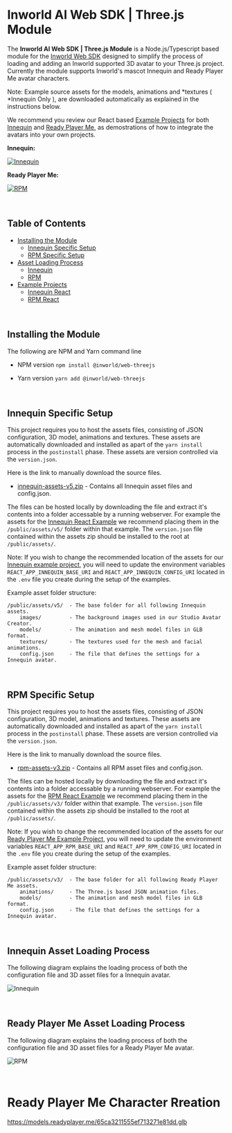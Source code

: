 # Inworld AI Web SDK | Three.js Module

The **Inworld AI Web SDK | Three.js Module** is a Node.js/Typescript based module for the [Inworld Web SDK](https://github.com/inworld-ai/inworld-web-sdk) designed to simplify the process of loading and adding an Inworld supported 3D avatar to your Three.js project. Currently the module supports Inworld's mascot Innequin and Ready Player Me avatar characters.

Note: Example source assets for the models, animations and *textures ( *Innequin Only ), are downloaded automatically as explained in the instructions below.

We recommend you review our React based [Example Projects](#examples) for both [Innequin](https://github.com/inworld-ai/inworld-web-sdk/tree/main/examples/innequin-react) and [Ready Player Me](https://github.com/inworld-ai/inworld-web-sdk/tree/main/examples/rpm-react), as demostrations of how to integrate the avatars into your own projects.
<br/>

**Innequin:**

[![Innequin](./imgs/innequin.png 'Innequin')](https://github.com/inworld-ai/inworld-web-sdk/tree/main/examples/innequin-react)

**Ready Player Me:**

[![RPM](./imgs/rpm.png 'RPM')](https://github.com/inworld-ai/inworld-web-sdk/tree/main/examples/rpm-react)

<br/>

## Table of Contents

- [Installing the Module](#installing)
  - [Innequin Specific Setup](#installing-innequin)
  - [RPM Specific Setup](#installing-rpm)
- [Asset Loading Process](#loading)
  - [Innequin](#loading-innequin)
  - [RPM](#loading-rpm)
- [Example Projects](#examples)<a id="examples" name="examples"></a>
  - [Innequin React](https://github.com/inworld-ai/inworld-web-sdk/tree/main/examples/innequin-react)
  - [RPM React](https://github.com/inworld-ai/inworld-web-sdk/tree/main/examples/rpm-react)

<br/>

## Installing the Module <a id="installing" name="installing"></a>

The following are NPM and Yarn command line

- NPM version `npm install @inworld/web-threejs`

- Yarn version `yarn add @inworld/web-threejs`

<br/>

## Innequin Specific Setup <a id="installing-innequin" name="installing-innequin"></a>

This project requires you to host the assets files, consisting of JSON configuration, 3D model, animations and textures. These assets are automatically downloaded and installed as apart of the `yarn install` process in the `postinstall` phase. These assets are version controlled via the `version.json`.

Here is the link to manually download the source files.

- [innequin-assets-v5.zip](https://storage.googleapis.com/innequin-assets/innequin/innequin-assets-v5.zip) - Contains all Innequin asset files and config.json.

The files can be hosted locally by downloading the file and extract it's contents into a folder accessable by a running webserver. For example the assets for the [Innequin React Example]('/examples/innequin-react/') we recommend placing them in the `/public/assets/v5/` folder within that example. The `version.json` file contained within the assets zip should be installed to the root at `/public/assets/`.

Note: If you wish to change the recommended location of the assets for our [Innequin example project](https://github.com/inworld-ai/inworld-web-sdk/tree/main/examples/innequin-react), you will need to update the environment variables `REACT_APP_INNEQUIN_BASE_URI` and `REACT_APP_INNEQUIN_CONFIG_URI` located in the `.env` file you create during the setup of the examples.

Example asset folder structure:

```
/public/assets/v5/  - The base folder for all following Innequin assets.
    images/         - The background images used in our Studio Avatar Creator.
    models/         - The animation and mesh model files in GLB format.
    textures/       - The textures used for the mesh and facial animations.
    config.json     - The file that defines the settings for a Innequin avatar.
```

<br/>

## RPM Specific Setup <a id="installing-rpm" name="installing-rpm"></a>

This project requires you to host the assets files, consisting of JSON configuration, 3D model, animations and textures. These assets are automatically downloaded and installed as apart of the `yarn install` process in the `postinstall` phase. These assets are version controlled via the `version.json`.

Here is the link to manually download the source files.

- [rpm-assets-v3.zip](https://storage.googleapis.com/innequin-assets/rpm/rpm-assets-v3.zip) - Contains all RPM asset files and config.json.

The files can be hosted locally by downloading the file and extract it's contents into a folder accessable by a running webserver. For example the assets for the [RPM React Example]('/examples/rpm-react/') we recommend placing them in the `/public/assets/v3/` folder within that example. The `version.json` file contained within the assets zip should be installed to the root at `/public/assets/`.

Note: If you wish to change the recommended location of the assets for our [Ready Player Me Example Project](https://github.com/inworld-ai/inworld-web-sdk/tree/main/examples/rpm-react), you will need to update the environment variables `REACT_APP_RPM_BASE_URI` and `REACT_APP_RPM_CONFIG_URI` located in the `.env` file you create during the setup of the examples.

Example asset folder structure:

```
/public/assets/v3/  - The base folder for all following Ready Player Me assets.
    animations/     - The Three.js based JSON animation files.
    models/         - The animation and mesh model files in GLB format.
    config.json     - The file that defines the settings for a Innequin avatar.
```

<br>

## Innequin Asset Loading Process <a id="loading-innequin" name="loading-innequin"></a>

The following diagram explains the loading process of both the configuration file and 3D asset files for a Innequin avatar.

![Innequin](./imgs/innequin-loading-flow.png 'Innequin')

<br/>

## Ready Player Me Asset Loading Process <a id="loading-rpm" name="loading-rpm"></a>

The following diagram explains the loading process of both the configuration file and 3D asset files for a Ready Player Me avatar.

![RPM](./imgs/rpm-loading-flow.png 'RPM')

<br/>

# Ready Player Me Character Rreation <a id="rpm-creation" name="rpm-creation"></a>

https://models.readyplayer.me/65ca3211555ef713271e81dd.glb
